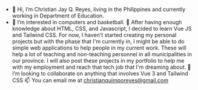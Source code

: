 - 👋 Hi, I’m Christian Jay Q. Reyes, living in the Philippines and currently working in Department of Education. 
- 👀 I’m interested in computers and basketball.
  🌱 After having enough knowledge about HTML, CSS, and Javascript, I decided to learn Vue JS and Tailwind CSS. 
  For now, I haven't started creating my personal projects but with the phase that I'm currently in, I might be able to  do simple 
  web applications to help people in my current work. These will help a lot of teaching and non-teaching personnel in all municipalities in our province.
  I will also post these projects in my portfolio to help me with my employment and reach that tech job that I'm dreaming about.
  💞️ I’m looking to collaborate on anything that involves Vue 3 and Tailwind CSS
  📫 You can email me at christianquimporeyes@gmail.com

